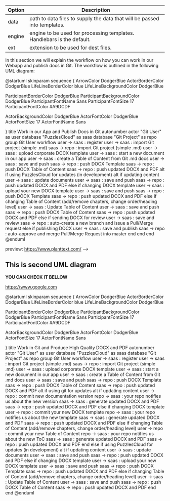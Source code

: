 

| Option | Description |
| ------ | ----------- |
| data   | path to data files to supply the data that will be passed into templates. |
| engine | engine to be used for processing templates. Handlebars is the default. |
| ext    | extension to be used for dest files. |


In this section we will explain the workflow on how you can work in our Webapp and publish docs in Git. 
The workflow is outlined in the following UML diagram:


@startuml
skinparam sequence {
ArrowColor DodgerBlue
ActorBorderColor DodgerBlue
LifeLineBorderColor blue
LifeLineBackgroundColor DodgerBlue



ParticipantBorderColor DodgerBlue
ParticipantBackgroundColor DodgerBlue
ParticipantFontName Sans
ParticipantFontSize 17
ParticipantFontColor #A9DCDF

ActorBackgroundColor DodgerBlue
ActorFontColor DodgerBlue
ActorFontSize 17
ActorFontName Sans

}
title Work in our App and Publish Docs in Git
autonumber
actor "Git User" as user
database "PuzzlesCloud" as saas
database "Git Project" as repo
group Git User workflow
   user -> saas : register
   user -> saas : import Git project (simple .md)
   saas -> repo : import Git project (simple .md)
   user -> saas : upload corporate DOCX template
   user -> saas : start a new document in our app
   user -> saas : create a Table of Content from Git .md docs
   user -> saas : save and push
  saas -> repo : push DOCX Template
  saas -> repo : push DOCX Table of Content
  saas -> repo : push updated DOCX and PDF
  alt if using PuzzlesCloud for updates (in development)
   alt if updating content
   user -> saas : update documents
   user -> saas : save and push
   saas -> repo : push updated DOCX and PDF
   else if changing DOCX template
   user -> saas : upload your new DOCX template
   user -> saas : save and push
   saas -> repo : push DOCX Template
   saas -> repo : push updated DOCX and PDF
   else if changing Table of Content (add/remove chapters, change order/heading level)
   user -> saas : Update Table of Content
   user -> saas : save and push
   saas -> repo : push DOCX Table of Content
   saas -> repo : push updated DOCX and PDF
   else if sending DOCX for review
   user -> saas : save and review
   saas -> repo : auto-create a new branch and issue a Pull/Merge request
   else if publishing DOCX
   user -> saas : save and publish
   saas -> repo : auto-approve and merge Pull/Merge Request into master
   end
   end
end
@enduml

preview: https://www.planttext.com/
-->

## This is second UML diagram

**YOU CAN CHECK IT BELLOW**


https://www.google.com


@startuml
skinparam sequence {
ArrowColor DodgerBlue
ActorBorderColor DodgerBlue
LifeLineBorderColor blue
LifeLineBackgroundColor DodgerBlue

ParticipantBorderColor DodgerBlue
ParticipantBackgroundColor DodgerBlue
ParticipantFontName Sans
ParticipantFontSize 17
ParticipantFontColor #A9DCDF

ActorBackgroundColor DodgerBlue
ActorFontColor DodgerBlue
ActorFontSize 17
ActorFontName Sans

}
title Work in Git and Produce High Quality DOCX and PDF
autonumber
actor "Git User" as user
database "PuzzlesCloud" as saas
database "Git Project" as repo
group Git User workflow
user -> saas : register
user -> saas : import Git project (simple .md)
saas -> repo : import Git project (simple .md)
user -> saas : upload corporate DOCX template
user -> saas : start a new document in our app
user -> saas : create a Table of Content from Git .md docs
user -> saas : save and push
saas -> repo : push DOCX Template
saas -> repo : push DOCX Table of Content
saas -> repo : push updated DOCX and PDF
alt if using git for updates
alt if updating content
user -> repo : commit new documentation version
repo -> saas : your repo notifies us about the new version
saas -> saas : generate updated DOCX and PDF
saas -> repo : push updated DOCX and PDF
else if changing DOCX template
user -> repo : commit your new DOCX template
repo -> saas : your repo notifies us about the new template
saas -> saas : generate updated DOCX and PDF
saas -> repo : push updated DOCX and PDF
else if changing Table of Content (add/remove chapters, change order/heading level)
user -> repo : commit your new Table of Content
repo -> saas : your repo notifies us about the new ToC
saas -> saas : generate updated DOCX and PDF
saas -> repo : push updated DOCX and PDF
end
else if using PuzzlesCloud for updates (in development)
alt if updating content
user -> saas : update documents
user -> saas : save and push
saas -> repo : push updated DOCX and PDF
else if changing DOCX template
user -> saas : upload your new DOCX template
user -> saas : save and push
saas -> repo : push DOCX Template
saas -> repo : push updated DOCX and PDF
else if changing Table of Content (add/remove chapters, change order/heading level)
user -> saas : Update Table of Content
user -> saas : save and push
saas -> repo : push DOCX Table of Content
saas -> repo : push updated DOCX and PDF
end
end
@enduml




